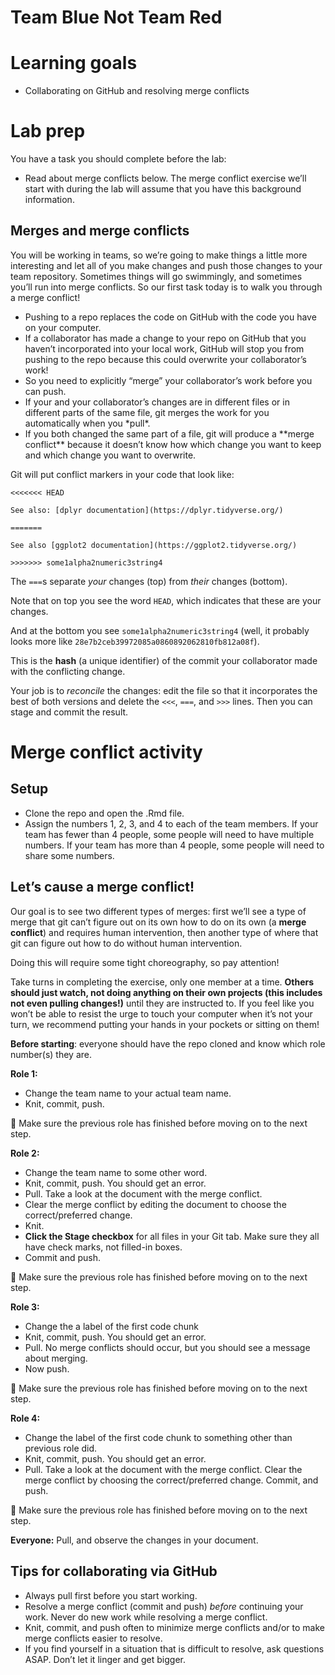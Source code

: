 Team Blue Not Team Red
================

# Learning goals

- Collaborating on GitHub and resolving merge conflicts

# Lab prep

You have a task you should complete before the lab:

- Read about merge conflicts below. The merge conflict exercise we’ll
  start with during the lab will assume that you have this background
  information.

## Merges and merge conflicts

You will be working in teams, so we’re going to make things a little
more interesting and let all of you make changes and push those changes
to your team repository. Sometimes things will go swimmingly, and
sometimes you’ll run into merge conflicts. So our first task today is to
walk you through a merge conflict!

- Pushing to a repo replaces the code on GitHub with the code you have
  on your computer.
- If a collaborator has made a change to your repo on GitHub that you
  haven’t incorporated into your local work, GitHub will stop you from
  pushing to the repo because this could overwrite your collaborator’s
  work!
- So you need to explicitly “merge” your collaborator’s work before you
  can push.
- If your and your collaborator’s changes are in different files or in
  different parts of the same file, git merges the work for you
  automatically when you \*pull\*.
- If you both changed the same part of a file, git will produce a
  \*\*merge conflict\*\* because it doesn’t know how which change you
  want to keep and which change you want to overwrite.

Git will put conflict markers in your code that look like:

    <<<<<<< HEAD 

    See also: [dplyr documentation](https://dplyr.tidyverse.org/)   

    ======= 

    See also [ggplot2 documentation](https://ggplot2.tidyverse.org/)  

    >>>>>>> some1alpha2numeric3string4

The `===`s separate *your* changes (top) from *their* changes (bottom).

Note that on top you see the word `HEAD`, which indicates that these are
your changes.

And at the bottom you see `some1alpha2numeric3string4` (well, it
probably looks more like `28e7b2ceb39972085a0860892062810fb812a08f`).

This is the **hash** (a unique identifier) of the commit your
collaborator made with the conflicting change.

Your job is to *reconcile* the changes: edit the file so that it
incorporates the best of both versions and delete the `<<<`, `===`, and
`>>>` lines. Then you can stage and commit the result.

# Merge conflict activity

## Setup

- Clone the repo and open the .Rmd file.
- Assign the numbers 1, 2, 3, and 4 to each of the team members. If your
  team has fewer than 4 people, some people will need to have multiple
  numbers. If your team has more than 4 people, some people will need to
  share some numbers.

## Let’s cause a merge conflict!

Our goal is to see two different types of merges: first we’ll see a type
of merge that git can’t figure out on its own how to do on its own (a
**merge conflict**) and requires human intervention, then another type
of where that git can figure out how to do without human intervention.

Doing this will require some tight choreography, so pay attention!

Take turns in completing the exercise, only one member at a time.
**Others should just watch, not doing anything on their own projects
(this includes not even pulling changes!)** until they are instructed
to. If you feel like you won’t be able to resist the urge to touch your
computer when it’s not your turn, we recommend putting your hands in
your pockets or sitting on them!

**Before starting**: everyone should have the repo cloned and know which
role number(s) they are.

**Role 1:**

- Change the team name to your actual team name.
- Knit, commit, push.

🛑 Make sure the previous role has finished before moving on to the next
step.

**Role 2:**

- Change the team name to some other word.
- Knit, commit, push. You should get an error.
- Pull. Take a look at the document with the merge conflict.
- Clear the merge conflict by editing the document to choose the
  correct/preferred change.
- Knit.
- **Click the Stage checkbox** for all files in your Git tab. Make sure
  they all have check marks, not filled-in boxes.
- Commit and push.

🛑 Make sure the previous role has finished before moving on to the next
step.

**Role 3:**

- Change the a label of the first code chunk
- Knit, commit, push. You should get an error.
- Pull. No merge conflicts should occur, but you should see a message
  about merging.
- Now push.

🛑 Make sure the previous role has finished before moving on to the next
step.

**Role 4:**

- Change the label of the first code chunk to something other than
  previous role did.
- Knit, commit, push. You should get an error.
- Pull. Take a look at the document with the merge conflict. Clear the
  merge conflict by choosing the correct/preferred change. Commit, and
  push.

🛑 Make sure the previous role has finished before moving on to the next
step.

**Everyone:** Pull, and observe the changes in your document.

## Tips for collaborating via GitHub

- Always pull first before you start working.
- Resolve a merge conflict (commit and push) *before* continuing your
  work. Never do new work while resolving a merge conflict.
- Knit, commit, and push often to minimize merge conflicts and/or to
  make merge conflicts easier to resolve.
- If you find yourself in a situation that is difficult to resolve, ask
  questions ASAP. Don’t let it linger and get bigger.
